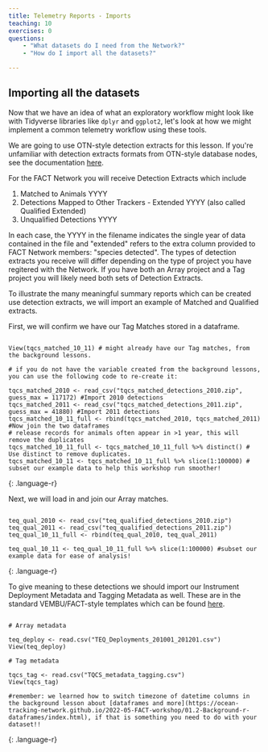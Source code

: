 ```yaml
---
title: Telemetry Reports - Imports
teaching: 10
exercises: 0
questions:
    - "What datasets do I need from the Network?"
    - "How do I import all the datasets?"

---
```



## Importing all the datasets
Now that we have an idea of what an exploratory workflow might look like with Tidyverse libraries like `dplyr` and `ggplot2`, let's look at how we might implement a common telemetry workflow using these tools. 

We are going to use OTN-style detection extracts for this lesson. If you're unfamiliar with detection extracts formats from OTN-style database nodes, see the documentation [here](https://members.oceantrack.org/data/otn-detection-extract-documentation-matched-to-animals). 

For the FACT Network you will receive Detection Extracts which include

1. Matched to Animals YYYY
1. Detections Mapped to Other Trackers - Extended YYYY (also called Qualified Extended)
1. Unqualified Detections YYYY

In each case, the YYYY in the filename indicates the single year of data contained in the file and "extended" refers to the extra column provided to FACT Network members: "species detected". The types of detection extracts you receive will differ depending on the type of project you have regitered with the Network. If you have both an Array project and a Tag project you will likely need both sets of Detection Extracts.

To illustrate the many meaningful summary reports which can be created use detection extracts, we will import an example of Matched and Qualified extracts.

First, we will confirm we have our Tag Matches stored in a dataframe.

~~~

View(tqcs_matched_10_11) # might already have our Tag matches, from the background lessons.

# if you do not have the variable created from the background lessons, you can use the following code to re-create it:

tqcs_matched_2010 <- read_csv("tqcs_matched_detections_2010.zip", guess_max = 117172) #Import 2010 detections
tqcs_matched_2011 <- read_csv("tqcs_matched_detections_2011.zip", guess_max = 41880) #Import 2011 detections
tqcs_matched_10_11_full <- rbind(tqcs_matched_2010, tqcs_matched_2011) #Now join the two dataframes
# release records for animals often appear in >1 year, this will remove the duplicates
tqcs_matched_10_11_full <- tqcs_matched_10_11_full %>% distinct() # Use distinct to remove duplicates. 
tqcs_matched_10_11 <- tqcs_matched_10_11_full %>% slice(1:100000) # subset our example data to help this workshop run smoother!

~~~
{: .language-r}

Next, we will load in and join our Array matches.

~~~

teq_qual_2010 <- read_csv("teq_qualified_detections_2010.zip")
teq_qual_2011 <- read_csv("teq_qualified_detections_2011.zip")
teq_qual_10_11_full <- rbind(teq_qual_2010, teq_qual_2011) 

teq_qual_10_11 <- teq_qual_10_11_full %>% slice(1:100000) #subset our example data for ease of analysis!

~~~
{: .language-r}

To give meaning to these detections we should import our Instrument Deployment Metadata and Tagging Metadata as well. These are in the standard VEMBU/FACT-style templates which can be found [here](https://secoora.org/fact/projects-species/projects/acoustic-telemetry-resources/).

~~~

# Array metadata

teq_deploy <- read.csv("TEQ_Deployments_201001_201201.csv")
View(teq_deploy)

# Tag metadata

tqcs_tag <- read.csv("TQCS_metadata_tagging.csv") 
View(tqcs_tag)

#remember: we learned how to switch timezone of datetime columns in the background lesson about [dataframes and more](https://ocean-tracking-network.github.io/2022-05-FACT-workshop/01.2-Background-r-dataframes/index.html), if that is something you need to do with your dataset!!
~~~
{: .language-r}
